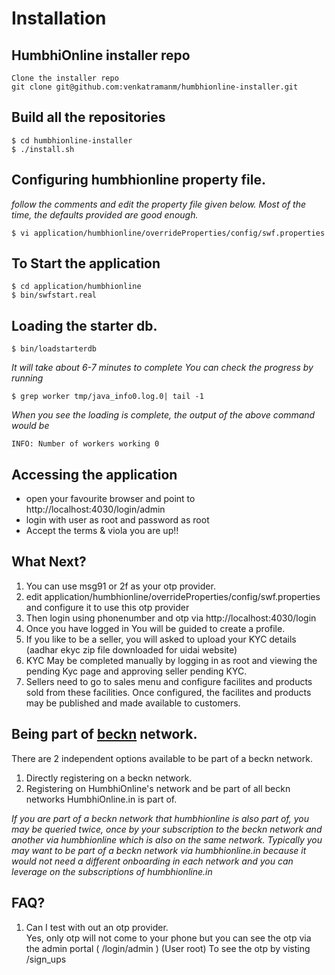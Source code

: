 # Installation	

## HumbhiOnline installer repo 
    Clone the installer repo 
    git clone git@github.com:venkatramanm/humbhionline-installer.git
    
## Build all the repositories 
	$ cd humbhionline-installer 
    $ ./install.sh

## Configuring humbhionline property file.
_follow the comments and edit the property file given below. Most of the time, the defaults provided are good enough._

    $ vi application/humbhionline/overrideProperties/config/swf.properties
    


## To Start the application
    $ cd application/humbhionline
    $ bin/swfstart.real     

## Loading the starter db. 
    $ bin/loadstarterdb 
    
_It will take about 6-7 minutes to complete_
_You can check the progress by running_    
   
    $ grep worker tmp/java_info0.log.0| tail -1

_When you see the loading is complete, the output of the above command would be_

    INFO: Number of workers working 0


## Accessing the application 
* open your favourite browser and point  to http://localhost:4030/login/admin
* login with user as root and password as root
* Accept the terms & viola you are up!!

## What Next? 
1. You can use msg91 or 2f as your otp provider.
2. edit application/humbhionline/overrideProperties/config/swf.properties and configure it to use this otp provider 
3. Then login using phonenumber and otp via http://localhost:4030/login 
4. Once you have logged in You will be guided to create a profile. 
5. If you like to be a seller, you will asked to upload your KYC details (aadhar ekyc zip file downloaded for uidai website) 
6. KYC May be completed manually by logging in as root and viewing the pending Kyc page and approving seller pending KYC. 
7. Sellers need to go to sales menu and configure facilites and products sold from these facilities. Once configured, the facilites and products may be published and made available to customers. 

## Being part of [beckn](https://beckn.org) network. 
There are 2 independent options available to be part of a beckn network. 

1. Directly registering on a beckn network.
2. Registering on HumbhiOnline's network and be part of all beckn networks HumbhiOnline.in is part of.

_If you are part of a beckn network that humbhionline is also part of, you may be queried twice, once by your subscription to the beckn network and another via humbhionline which is also on the  same network. Typically you may want to be part of a beckn network via humbhionline.in because it would not need a different onboarding in each network and you can leverage on the subscriptions of humbhionline.in_ 






## FAQ? 
1. Can I test with out an otp provider.     
    Yes, only otp will not come to  your phone but you can see the otp via the admin portal  ( /login/admin ) (User root)
    To see the otp by visting /sign_ups 

     

        


    